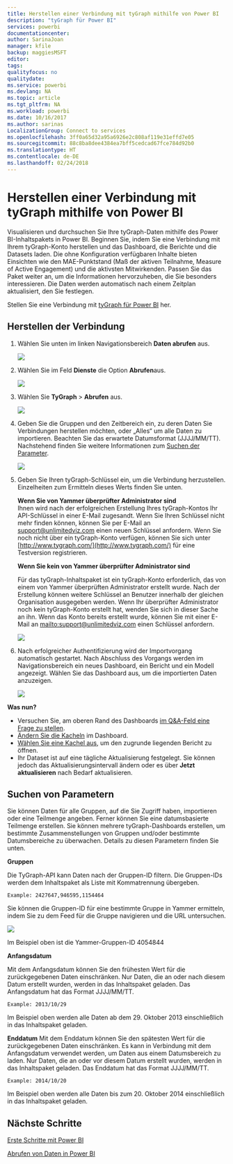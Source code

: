 ```yaml
---
title: Herstellen einer Verbindung mit tyGraph mithilfe von Power BI
description: "tyGraph für Power BI"
services: powerbi
documentationcenter: 
author: SarinaJoan
manager: kfile
backup: maggiesMSFT
editor: 
tags: 
qualityfocus: no
qualitydate: 
ms.service: powerbi
ms.devlang: NA
ms.topic: article
ms.tgt_pltfrm: NA
ms.workload: powerbi
ms.date: 10/16/2017
ms.author: sarinas
LocalizationGroup: Connect to services
ms.openlocfilehash: 3ff0a65d32a95a6926e2c808af119e31effd7e05
ms.sourcegitcommit: 88c8ba8dee4384ea7bff5cedcad67fce784d92b0
ms.translationtype: HT
ms.contentlocale: de-DE
ms.lasthandoff: 02/24/2018
---
```

# <a name="connect-to-tygraph--with-power-bi"></a>Herstellen einer Verbindung mit tyGraph mithilfe von Power BI
Visualisieren und durchsuchen Sie Ihre tyGraph-Daten mithilfe des Power BI-Inhaltspakets in Power BI. Beginnen Sie, indem Sie eine Verbindung mit Ihrem tyGraph-Konto herstellen und das Dashboard, die Berichte und die Datasets laden. Die ohne Konfiguration verfügbaren Inhalte bieten Einsichten wie den MAE-Punktstand (Maß der aktiven Teilnahme, Measure of Active Engagement) und die aktivsten Mitwirkenden. Passen Sie das Paket weiter an, um die Informationen hervorzuheben, die Sie besonders interessieren.  Die Daten werden automatisch nach einem Zeitplan aktualisiert, den Sie festlegen.

Stellen Sie eine Verbindung mit [tyGraph für Power BI](https://app.powerbi.com/getdata/services/tygraph) her.

## <a name="how-to-connect"></a>Herstellen der Verbindung
1. Wählen Sie unten im linken Navigationsbereich **Daten abrufen** aus.
   
   ![](media/service-connect-to-tygraph/getdata.png)
2. Wählen Sie im Feld **Dienste** die Option **Abrufen**aus.
   
   ![](media/service-connect-to-tygraph/services.png)
3. Wählen Sie **TyGraph** \> **Abrufen** aus.
   
   ![](media/service-connect-to-tygraph/tygraph.png)
4. Geben Sie die Gruppen und den Zeitbereich ein, zu deren Daten Sie Verbindungen herstellen möchten, oder „Alles“ um alle Daten zu importieren. Beachten Sie das erwartete Datumsformat (JJJJ/MM/TT). Nachstehend finden Sie weitere Informationen zum [Suchen der Parameter](#FindingParams).
   
   ![](media/service-connect-to-tygraph/parameters.png)
5. Geben Sie Ihren tyGraph-Schlüssel ein, um die Verbindung herzustellen. Einzelheiten zum Ermitteln dieses Werts finden Sie unten.
   
    **Wenn Sie von Yammer überprüfter Administrator sind**  
    Ihnen wird nach der erfolgreichen Erstellung Ihres tyGraph-Kontos Ihr API-Schlüssel in einer E-Mail zugesandt. Wenn Sie Ihren Schlüssel nicht mehr finden können, können Sie per E-Mail an support@unlimitedviz.com einen neuen Schlüssel anfordern. Wenn Sie noch nicht über ein tyGraph-Konto verfügen, können Sie sich unter [http://www.tygraph.com/](http://www.tygraph.com/) für eine Testversion registrieren. 
   
    **Wenn Sie kein von Yammer überprüfter Administrator sind**
   
    Für das tyGraph-Inhaltspaket ist ein tyGraph-Konto erforderlich, das von einem von Yammer überprüften Administrator erstellt wurde. Nach der Erstellung können weitere Schlüssel an Benutzer innerhalb der gleichen Organisation ausgegeben werden. Wenn Ihr überprüfter Administrator noch kein tyGraph-Konto erstellt hat, wenden Sie sich in dieser Sache an ihn. Wenn das Konto bereits erstellt wurde, können Sie mit einer E-Mail an <mailto:support@unlimitedviz.com> einen Schlüssel anfordern.
   
    ![](media/service-connect-to-tygraph/creds.png)
6. Nach erfolgreicher Authentifizierung wird der Importvorgang automatisch gestartet. Nach Abschluss des Vorgangs werden im Navigationsbereich ein neues Dashboard, ein Bericht und ein Modell angezeigt. Wählen Sie das Dashboard aus, um die importierten Daten anzuzeigen.
   
    ![](media/service-connect-to-tygraph/dashboard.png)

**Was nun?**

* Versuchen Sie, am oberen Rand des Dashboards [im Q&A-Feld eine Frage zu stellen](power-bi-q-and-a.md).
* [Ändern Sie die Kacheln](service-dashboard-edit-tile.md) im Dashboard.
* [Wählen Sie eine Kachel aus](service-dashboard-tiles.md), um den zugrunde liegenden Bericht zu öffnen.
* Ihr Dataset ist auf eine tägliche Aktualisierung festgelegt. Sie können jedoch das Aktualisierungsintervall ändern oder es über **Jetzt aktualisieren** nach Bedarf aktualisieren.

<a name="FindingParams"></a>

## <a name="finding-parameters"></a>Suchen von Parametern
Sie können Daten für alle Gruppen, auf die Sie Zugriff haben, importieren oder eine Teilmenge angeben. Ferner können Sie eine datumsbasierte Teilmenge erstellen. Sie können mehrere tyGraph-Dashboards erstellen, um bestimmte Zusammenstellungen von Gruppen und/oder bestimmte Datumsbereiche zu überwachen. Details zu diesen Parametern finden Sie unten.

**Gruppen**

Die TyGraph-API kann Daten nach der Gruppen-ID filtern. Die Gruppen-IDs werden dem Inhaltspaket als Liste mit Kommatrennung übergeben. 

    Example: 2427647,946595,1154464


Sie können die Gruppen-ID für eine bestimmte Gruppe in Yammer ermitteln, indem Sie zu dem Feed für die Gruppe navigieren und die URL untersuchen.

![](media/service-connect-to-tygraph/yammer.png)

Im Beispiel oben ist die Yammer-Gruppen-ID 4054844

**Anfangsdatum**

Mit dem Anfangsdatum können Sie den frühesten Wert für die zurückgegebenen Daten einschränken. Nur Daten, die an oder nach diesem Datum erstellt wurden, werden in das Inhaltspaket geladen. Das Anfangsdatum hat das Format JJJJ/MM/TT. 

    Example: 2013/10/29

Im Beispiel oben werden alle Daten ab dem 29. Oktober 2013 einschließlich in das Inhaltspaket geladen. 

**Enddatum** Mit dem Enddatum können Sie den spätesten Wert für die zurückgegebenen Daten einschränken. Es kann in Verbindung mit dem Anfangsdatum verwendet werden, um Daten aus einem Datumsbereich zu laden. Nur Daten, die an oder vor diesem Datum erstellt wurden, werden in das Inhaltspaket geladen. Das Enddatum hat das Format JJJJ/MM/TT. 

    Example: 2014/10/20

Im Beispiel oben werden alle Daten bis zum 20. Oktober 2014 einschließlich in das Inhaltspaket geladen. 

## <a name="next-steps"></a>Nächste Schritte
[Erste Schritte mit Power BI](service-get-started.md)

[Abrufen von Daten in Power BI](service-get-data.md)

